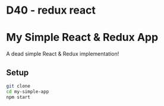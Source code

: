 # D40 - redux react
# My Simple React & Redux App

A dead simple React & Redux implementation!

## Setup

```bash
git clone
cd my-simple-app
npm start
```
